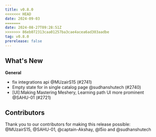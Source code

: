 ```yaml
---
title: v0.8.0
<<<<<<< HEAD
date: 2024-09-03
=======
date: 2024-08-27T09:28:51Z
>>>>>>> 86eb072313caa01257ba3cae4acea6ad303aadbe
tag: v0.8.0
prerelease: false
---
```


## What's New
**General**
- fix integrations api @MUzairS15 (#2741)
- Empty state for in single catalog page @sudhanshutech (#2740)
- [UI]:Making Mastering Meshery, Learning path UI more prominent @SAHU-01 (#2721)

## Contributors

Thank you to our contributors for making this release possible:
@MUzairS15, @SAHU-01, @captain-Akshay, @l5io and @sudhanshutech

